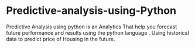 # Predictive-analysis-using-Python
Predictive Analysis using python is an Analytics That help you forecast future performance and results using the python language . Using historical data to predict price of Housing in the future.
